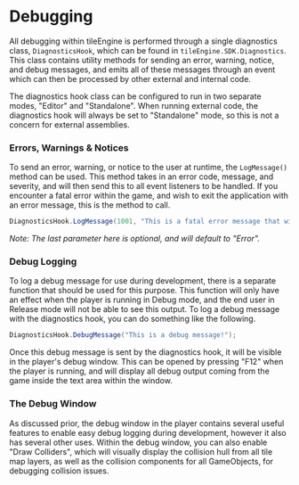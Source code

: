 # Debugging
All debugging within tileEngine is performed through a single diagnostics class, `DiagnosticsHook`, which can be found in `tileEngine.SDK.Diagnostics`.
This class contains utility methods for sending an error, warning, notice, and debug messages, and emits all of these messages through an event
which can then be processed by other external and internal code.

The diagnostics hook class can be configured to run in two separate modes, "Editor" and "Standalone". When running external code, the diagnostics
hook will always be set to "Standalone" mode, so this is not a concern for external assemblies.

### Errors, Warnings & Notices
To send an error, warning, or notice to the user at runtime, the `LogMessage()` method can be used. This method takes in an error code, message,
and severity, and will then send this to all event listeners to be handled. If you encounter a fatal error within the game, and wish to exit the
application with an error message, this is the method to call.
```cs
DiagnosticsHook.LogMessage(1001, "This is a fatal error message that will exit the player.", DiagnosticsSeverity.Error);
```
*Note: The last parameter here is optional, and will default to "Error".*

### Debug Logging
To log a debug message for use during development, there is a separate function that should be used for this purpose. This function will only
have an effect when the player is running in Debug mode, and the end user in Release mode will not be able to see this output. To log a debug
message with the diagnostics hook, you can do something like the following.
```cs
DiagnosticsHook.DebugMessage("This is a debug message!");
```

Once this debug message is sent by the diagnostics hook, it will be visible in the player's debug window. This can be opened by pressing "F12"
when the player is running, and will display all debug output coming from the game inside the text area within the window.

### The Debug Window
As discussed prior, the debug window in the player contains several useful features to enable easy debug logging during development, however it also
has several other uses. Within the debug window, you can also enable "Draw Colliders", which will visually display the collision hull from all
tile map layers, as well as the collision components for all GameObjects, for debugging collision issues.